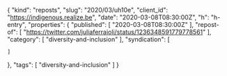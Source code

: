 {
  "kind": "reposts",
  "slug": "2020/03/uh10e",
  "client_id": "https://indigenous.realize.be",
  "date": "2020-03-08T08:30:00Z",
  "h": "h-entry",
  "properties": {
    "published": [
      "2020-03-08T08:30:00Z"
    ],
    "repost-of": [
      "https://twitter.com/juliaferraioli/status/1236348591779778561"
    ],
    "category": [
      "diversity-and-inclusion"
    ],
    "syndication": [

    ]
  },
  "tags": [
    "diversity-and-inclusion"
  ]
}
